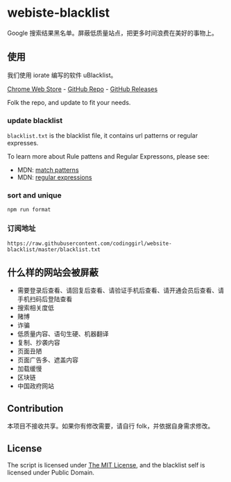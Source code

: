 # webiste-blacklist

Google 搜索结果黑名单。屏蔽低质量站点，把更多时间浪费在美好的事物上。

## 使用

我们使用 iorate 编写的软件 uBlacklist。

[Chrome Web Store](https://chrome.google.com/webstore/detail/ublacklist/pncfbmialoiaghdehhbnbhkkgmjanfhe) -
[GitHub Repo](https://github.com/iorate/uBlacklist) -
[GitHub Releases](https://github.com/iorate/uBlacklist/releases)

Folk the repo, and update to fit your needs.

### update blacklist

`blacklist.txt` is the blacklist file, it contains url patterns or regular expresses.

To learn more about Rule pattens and Regular Expressons, please see:

- MDN: [match patterns](https://developer.mozilla.org/en-US/docs/Mozilla/Add-ons/WebExtensions/Match_patterns)
- MDN: [regular expressions](https://developer.mozilla.org/en-US/docs/Web/JavaScript/Guide/Regular_Expressions)

### sort and unique

```
npm run format
```

### 订阅地址

```
https://raw.githubusercontent.com/codinggirl/website-blacklist/master/blacklist.txt
```

## 什么样的网站会被屏蔽

- 需要登录后查看、请回复后查看、请验证手机后查看、请开通会员后查看、请手机扫码后登陆查看
- 搜索相关度低
- 赌博
- 诈骗
- 低质量内容、语句生硬、机器翻译
- 复制、抄袭内容
- 页面丑陋
- 页面广告多、遮盖内容
- 加载缓慢
- 区块链
- 中国政府网站

## Contribution

本项目不接收共享。如果你有修改需要，请自行 folk，并依据自身需求修改。

## License

The script is licensed under [The MIT License](LICENSE), and the blacklist self is licensed under Public Domain.
